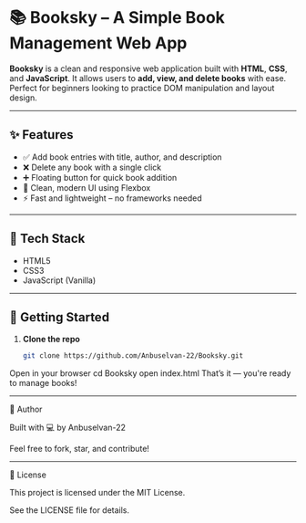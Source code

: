 # 📚 Booksky – A Simple Book Management Web App

**Booksky** is a clean and responsive web application built with **HTML**, **CSS**, and **JavaScript**. It allows users to **add, view, and delete books** with ease. Perfect for beginners looking to practice DOM manipulation and layout design.

---

## ✨ Features

- ✅ Add book entries with title, author, and description
- ❌ Delete any book with a single click
- ➕ Floating button for quick book addition
- 💅 Clean, modern UI using Flexbox
- ⚡ Fast and lightweight – no frameworks needed

---

## 🧰 Tech Stack

- HTML5  
- CSS3  
- JavaScript (Vanilla)

---

## 🚀 Getting Started

1. **Clone the repo**
   ```bash
   git clone https://github.com/Anbuselvan-22/Booksky.git
Open in your browser
cd Booksky
open index.html
That’s it — you're ready to manage books!

---

🧠 Author

Built with 💻 by Anbuselvan-22

Feel free to fork, star, and contribute!

---

📄 License

This project is licensed under the MIT License.

See the LICENSE file for details.
